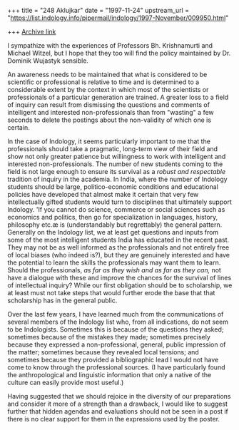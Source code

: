 +++
title = "248 Aklujkar"
date = "1997-11-24"
upstream_url = "https://list.indology.info/pipermail/indology/1997-November/009950.html"

+++
[Archive link](https://list.indology.info/pipermail/indology/1997-November/009950.html)

I sympathize with the experiences of Professors Bh. Krishnamurti and
Michael Witzel, but  I hope that they too will find the policy maintained
by Dr. Dominik Wujastyk sensible.

An awareness needs to be maintained that what is considered to be
scientific or professional is relative to time and is determined to a
considerable extent by the context in which most of the scientists or
professionals of a particular generation are trained. A greater loss to a
field of inquiry can result from dismissing the questions and comments of
intelligent and interested non-professionals than from "wasting" a few
seconds to delete the postings about the non-validity of which one is
certain.

In the case of Indology, it seems particularly important to me that the
professionals should take a pragmatic, long-term view of their field and
show not only greater patience but willingness to work with intelligent and
interested non-professionals. The number of new students coming to the
field is not large enough to ensure its survival as a *robust and
respectable* tradition of inquiry in the academia. In India, where the
number of Indology students should be large, politico-economic conditions
and educational policies have developed that almost make it certain that
very few intellectually gifted students would turn to disciplines that
ultimately support Indology. 'If you cannot do science, commerce or social
sciences such as economics and politics, then go for specialization in
languages, history, philosophy etc.æ is (understandably but regrettably)
the general pattern. Generally on the Indology list, we at least get
questions and inputs from some of the most intelligent students India has
educated in the recent past. They may not be as well informed as the
professionals and not entirely free of local biases (who indeed is?), but
they are genuinely interested and have the potential to learn the skills
the professionals may want them to learn. Should the professionals, *as far
as they wish and as far as they can,* not have a dialogue with these and
improve the chances for the survival of lines of intellectual inquiry?
While our first obligation should be to scholarship, we at least must not
take steps that would further erode the base that that scholarship has in
the general public.

Over the last few years, I have learned much from the communications of
several members of the Indology list who, from all indications, do not seem
to be Indologists. Sometimes this is because of the questions they asked;
sometimes because of the mistakes they made; sometimes precisely because
they expressed a non-professional, general, public impression of the
matter; sometimes because they revealed local tensions; and sometimes
because they provided a bibliographic lead I would not have come to know
through  the professional sources. (I have particularly found the
anthropological and linguistic information that only a native of the
culture can easily provide most useful.)

Having suggested that we should rejoice in the diversity of our
preparations and consider it more of a strength than a drawback,  I would
like to suggest further that hidden agendas and evaluations should not be
seen in a post if there is no clear support for them in the expressions
used by the poster.



